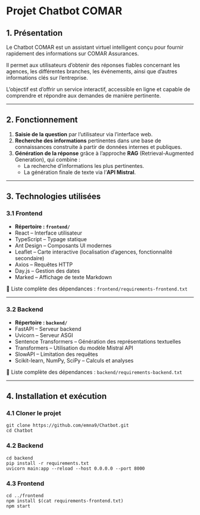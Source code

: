# Projet Chatbot COMAR

## 1. Présentation

Le Chatbot COMAR est un assistant virtuel intelligent conçu pour fournir rapidement des informations sur COMAR Assurances.  

Il permet aux utilisateurs d’obtenir des réponses fiables concernant les agences, les différentes branches, les événements, ainsi que d’autres informations clés sur l’entreprise.  

L’objectif est d’offrir un service interactif, accessible en ligne et capable de comprendre et répondre aux demandes de manière pertinente.

---

## 2. Fonctionnement

1. **Saisie de la question** par l’utilisateur via l’interface web.  
2. **Recherche des informations** pertinentes dans une base de connaissances construite à partir de données internes et publiques.  
3. **Génération de la réponse** grâce à l’approche **RAG** (Retrieval-Augmented Generation), qui combine :  
   - La recherche d’informations les plus pertinentes.  
   - La génération finale de texte via l’**API Mistral**.

---

## 3. Technologies utilisées

### 3.1 Frontend

- **Répertoire : `frontend/`**  
- React – Interface utilisateur  
- TypeScript – Typage statique  
- Ant Design – Composants UI modernes  
- Leaflet – Carte interactive (localisation d’agences, fonctionnalité secondaire)  
- Axios – Requêtes HTTP  
- Day.js – Gestion des dates  
- Marked – Affichage de texte Markdown  

📄 Liste complète des dépendances : `frontend/requirements-frontend.txt`  

---

### 3.2 Backend

- **Répertoire : `backend/`**  
- FastAPI – Serveur backend  
- Uvicorn – Serveur ASGI  
- Sentence Transformers – Génération des représentations textuelles  
- Transformers – Utilisation du modèle Mistral API  
- SlowAPI – Limitation des requêtes  
- Scikit-learn, NumPy, SciPy – Calculs et analyses  

📄 Liste complète des dépendances : `backend/requirements-backend.txt`  

---

## 4. Installation et exécution

### 4.1 Cloner le projet
```
git clone https://github.com/emna9/Chatbot.git
cd Chatbot
```

### 4.2 Backend
```
cd backend
pip install -r requirements.txt
uvicorn main:app --reload --host 0.0.0.0 --port 8000
```

### 4.3 Frontend
```
cd ../frontend
npm install $(cat requirements-frontend.txt)
npm start
```